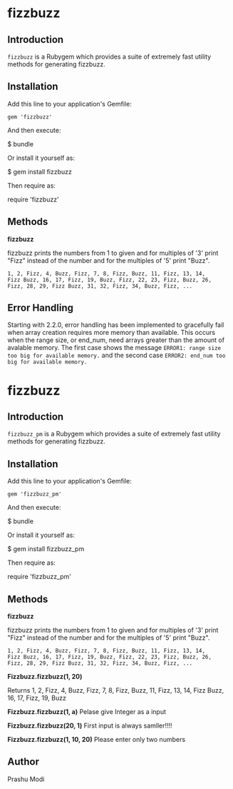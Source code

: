 
# fizzbuzz

## Introduction

`fizzbuzz` is a Rubygem which provides a suite of extremely fast utility methods for generating fizzbuzz.


## Installation

Add this line to your application's Gemfile:

```
gem 'fizzbuzz'
```

And then execute:

   $ bundle

Or install it yourself as:

   $ gem install fizzbuzz

Then require as:

   require 'fizzbuzz'

## Methods

**fizzbuzz**

fizzbuzz prints the numbers from 1 to given and for multiples of '3' print "Fizz" instead of the number and for the multiples of '5' print "Buzz".

```
1, 2, Fizz, 4, Buzz, Fizz, 7, 8, Fizz, Buzz, 11, Fizz, 13, 14,
Fizz Buzz, 16, 17, Fizz, 19, Buzz, Fizz, 22, 23, Fizz, Buzz, 26,
Fizz, 28, 29, Fizz Buzz, 31, 32, Fizz, 34, Buzz, Fizz, ...
```

## Error Handling
Starting with 2.2.0, error handling has been implemented to gracefully fail when array creation requires more memory than available.
This occurs when the range size, or end_num, need arrays greater than the amount of avalable memory. The first case shows the message
`ERROR1: range size too big for available memory.` and the second case `ERROR2: end_num too big for available memory.`

# fizzbuzz

## Introduction

`fizzbuzz_pm` is a Rubygem which provides a suite of extremely fast utility methods for generating fizzbuzz.


## Installation

Add this line to your application's Gemfile:

```
gem 'fizzbuzz_pm'
```

And then execute:

   $ bundle

Or install it yourself as:

   $ gem install fizzbuzz_pm

Then require as:

   require 'fizzbuzz_pm'

## Methods

**fizzbuzz**

fizzbuzz prints the numbers from 1 to given and for multiples of '3' print "Fizz" instead of the number and for the multiples of '5' print "Buzz".

```
1, 2, Fizz, 4, Buzz, Fizz, 7, 8, Fizz, Buzz, 11, Fizz, 13, 14,
Fizz Buzz, 16, 17, Fizz, 19, Buzz, Fizz, 22, 23, Fizz, Buzz, 26,
Fizz, 28, 29, Fizz Buzz, 31, 32, Fizz, 34, Buzz, Fizz, ...
```

**Fizzbuzz.fizzbuzz(1, 20)**

Returns 1, 2, Fizz, 4, Buzz, Fizz, 7, 8, Fizz, Buzz, 11, Fizz, 13, 14,
Fizz Buzz, 16, 17, Fizz, 19, Buzz

**Fizzbuzz.fizzbuzz(1, a)**
Pelase give Integer as a input

**Fizzbuzz.fizzbuzz(20, 1)**
First input is always samller!!!!

**Fizzbuzz.fizzbuzz(1, 10, 20)**
Please enter only two numbers

## Author
Prashu Modi
